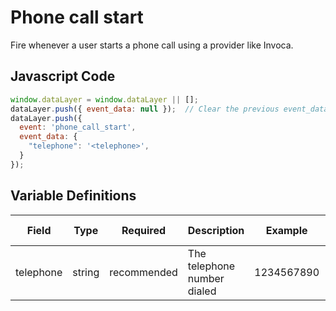 # Phone call start

Fire whenever a user starts a phone call using a provider like Invoca.

## Javascript Code

```js
window.dataLayer = window.dataLayer || [];
dataLayer.push({ event_data: null });  // Clear the previous event_data object.
dataLayer.push({
  event: 'phone_call_start',
  event_data: {
    "telephone": '<telephone>',
  }
});
```

## Variable Definitions

|Field|Type|Required|Description|Example|Pattern|Min Length|Max Length|Minimum|Maximum|Multiple Of|
| --- | --- | --- | --- | --- | --- | --- | --- | --- | --- | --- |
|telephone|string|recommended|The telephone number dialed|1234567890|